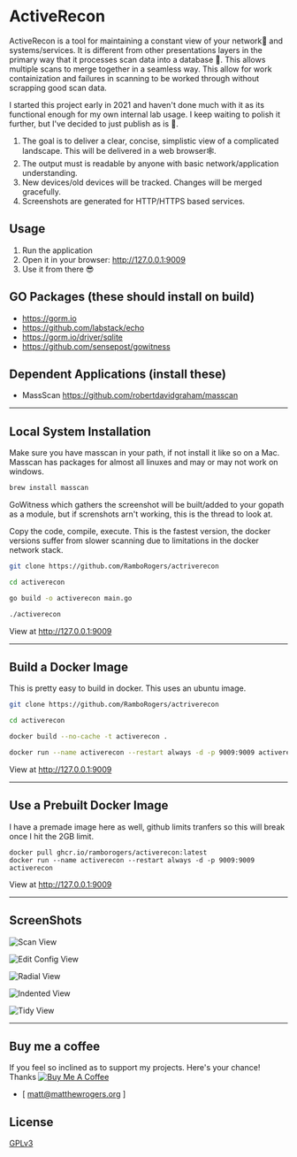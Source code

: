 # ActiveRecon

ActiveRecon is a tool for maintaining a constant view of your network📡 and systems/services.  It is different from other presentations layers in the primary way that it processes scan data into a database 💼.  This allows multiple scans to merge together in a seamless way.  This allow for work containization and failures in scanning to be worked through without scrapping good scan data.

I started this project early in 2021 and haven't done much with it as its functional enough for my own internal lab usage.  I keep waiting to polish it further, but I've decided to just publish as is 🚀.  

1. The goal is to deliver a clear, concise, simplistic view of a complicated landscape. This will be delivered in a web browser🕸.
2. The output must is readable by anyone with basic network/application understanding.
4. New devices/old devices will be tracked.  Changes will be merged gracefully.
5. Screenshots are generated for HTTP/HTTPS based services.

## Usage
1. Run the application
2. Open it in your browser: http://127.0.0.1:9009
3. Use it from there 😎

## GO Packages (these should install on build)
* https://gorm.io
* https://github.com/labstack/echo 
* https://gorm.io/driver/sqlite
* https://github.com/sensepost/gowitness

## Dependent Applications (install these)
 * MassScan https://github.com/robertdavidgraham/masscan
---

## Local System Installation
Make sure you have masscan in your path, if not install it like so on a Mac.  Masscan has packages for almost all linuxes and may or may not work on windows.
```bash
brew install masscan
```
GoWitness which gathers the screenshot will be built/added to your gopath as a module, but if screnshots arn't working, this is the thread to look at.

Copy the code, compile, execute.  This is the fastest version, the docker versions suffer from slower scanning due to limitations in the docker network stack.

```bash
git clone https://github.com/RamboRogers/actriverecon

cd activerecon

go build -o activerecon main.go

./activerecon
```
View at http://127.0.0.1:9009

---
## Build a Docker Image
This is pretty easy to build in docker. This uses an ubuntu image.
```bash
git clone https://github.com/RamboRogers/actriverecon

cd activerecon

docker build --no-cache -t activerecon .

docker run --name activerecon --restart always -d -p 9009:9009 activerecon
```
View at http://127.0.0.1:9009

---

## Use a Prebuilt Docker Image

I have a premade image here as well, github limits tranfers so this will break once I hit the 2GB limit.
```
docker pull ghcr.io/ramborogers/activerecon:latest
docker run --name activerecon --restart always -d -p 9009:9009 activerecon
```
View at http://127.0.0.1:9009

---
## ScreenShots
![Scan View](views/ScanView.png)

![Edit Config View](views/EditConfigView.png)

![Radial View](views/RadialView.png)

![Indented View](views/IndentedView.png)

![Tidy View](views/TidyView.png)

---

## Buy me a coffee
If you feel so inclined as to support my projects. Here's your chance! Thanks 
<a href="https://www.buymeacoffee.com/matthewrogers" target="_blank"><img src="https://www.buymeacoffee.com/assets/img/custom_images/orange_img.png" alt="Buy Me A Coffee" style="height: auto !important;width: auto !important;" ></a>
- [ matt@matthewrogers.org ]

## License
[GPLv3](https://choosealicense.com/licenses/agpl-3.0/)
